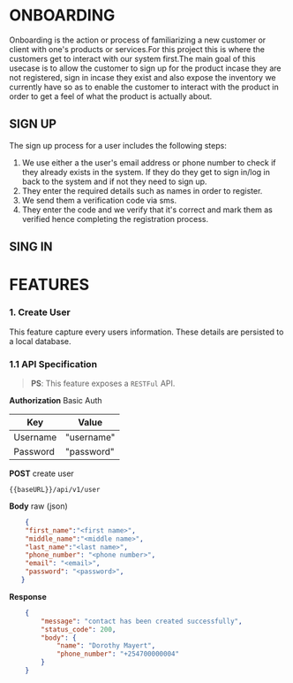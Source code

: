 # ONBOARDING
Onboarding is the action or process of familiarizing a new customer or client with one's products or services.For this project this is where the customers get to interact with our system first.The main goal of this usecase is to allow the customer to sign up for the product incase they are not registered, sign in incase they exist and also expose the inventory we currently have so as to enable the customer to interact with the product in order to get a feel of what the product is actually about.

## SIGN UP
The sign up process for a user includes the following steps:
1. We use either a the user's email address or phone number to check if they already exists in the system. If they do they get to sign in/log in back to the system and if not they need to sign up.
2. They enter the required details such as names in order to register.
3. We send them a verification code via sms.
4. They enter the code and we verify that it's correct and mark them as verified hence completing the registration process.

## SING IN


# FEATURES

### 1. Create User

This feature capture every users information. These details are persisted to a local database.
### 1.1 API Specification
> **PS**: This feature exposes a `RESTFul` API.

**Authorization** Basic Auth

| Key          | Value           |
| ------------ | --------------- |
| Username     | "username"      |
| Password     | "password"      |

**POST** create user

    {{baseURL}}/api/v1/user

**Body** raw (json)
```json
    {
    "first_name":"<first name>",
    "middle_name":"<middle name>",
    "last_name":"<last name>",
    "phone_number": "<phone number>",
    "email": "<email>",
    "password": "<password>",
   }
```

**Response**
```json
    {
        "message": "contact has been created successfully",
        "status_code": 200,
        "body": {
            "name": "Dorothy Mayert",
            "phone_number": "+254700000004"
        }
    }
```